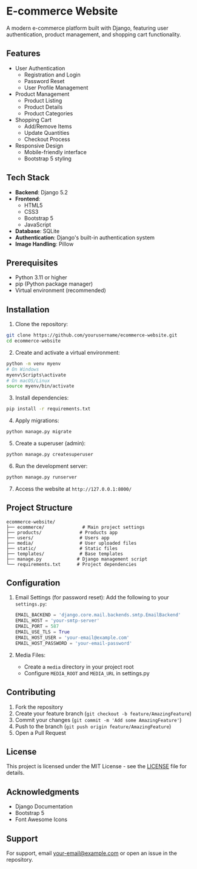 # E-commerce Website

A modern e-commerce platform built with Django, featuring user authentication, product management, and shopping cart functionality.

## Features

- User Authentication
  - Registration and Login
  - Password Reset
  - User Profile Management
- Product Management
  - Product Listing
  - Product Details
  - Product Categories
- Shopping Cart
  - Add/Remove Items
  - Update Quantities
  - Checkout Process
- Responsive Design
  - Mobile-friendly interface
  - Bootstrap 5 styling

## Tech Stack

- **Backend**: Django 5.2
- **Frontend**: 
  - HTML5
  - CSS3
  - Bootstrap 5
  - JavaScript
- **Database**: SQLite
- **Authentication**: Django's built-in authentication system
- **Image Handling**: Pillow

## Prerequisites

- Python 3.11 or higher
- pip (Python package manager)
- Virtual environment (recommended)

## Installation

1. Clone the repository:
```bash
git clone https://github.com/yourusername/ecommerce-website.git
cd ecommerce-website
```

2. Create and activate a virtual environment:
```bash
python -m venv myenv
# On Windows
myenv\Scripts\activate
# On macOS/Linux
source myenv/bin/activate
```

3. Install dependencies:
```bash
pip install -r requirements.txt
```

4. Apply migrations:
```bash
python manage.py migrate
```

5. Create a superuser (admin):
```bash
python manage.py createsuperuser
```

6. Run the development server:
```bash
python manage.py runserver
```

7. Access the website at `http://127.0.0.1:8000/`

## Project Structure

```
ecommerce-website/
├── ecommerce/              # Main project settings
├── products/              # Products app
├── users/                 # Users app
├── media/                 # User uploaded files
├── static/                # Static files
├── templates/             # Base templates
├── manage.py             # Django management script
└── requirements.txt      # Project dependencies
```

## Configuration

1. Email Settings (for password reset):
   Add the following to your `settings.py`:
   ```python
   EMAIL_BACKEND = 'django.core.mail.backends.smtp.EmailBackend'
   EMAIL_HOST = 'your-smtp-server'
   EMAIL_PORT = 587
   EMAIL_USE_TLS = True
   EMAIL_HOST_USER = 'your-email@example.com'
   EMAIL_HOST_PASSWORD = 'your-email-password'
   ```

2. Media Files:
   - Create a `media` directory in your project root
   - Configure `MEDIA_ROOT` and `MEDIA_URL` in settings.py

## Contributing

1. Fork the repository
2. Create your feature branch (`git checkout -b feature/AmazingFeature`)
3. Commit your changes (`git commit -m 'Add some AmazingFeature'`)
4. Push to the branch (`git push origin feature/AmazingFeature`)
5. Open a Pull Request

## License

This project is licensed under the MIT License - see the [LICENSE](LICENSE) file for details.

## Acknowledgments

- Django Documentation
- Bootstrap 5
- Font Awesome Icons

## Support

For support, email your-email@example.com or open an issue in the repository.
